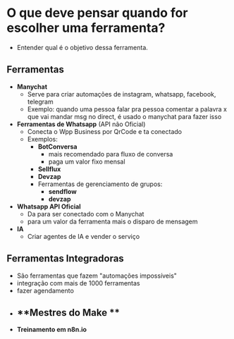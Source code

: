 # O que deve pensar quando for escolher uma ferramenta?
- Entender qual é o objetivo dessa ferramenta.
## Ferramentas
- **Manychat**
	- Serve para criar automações de instagram, whatsapp, facebook, telegram
	- Exemplo: quando uma pessoa falar pra pessoa comentar a palavra x que vai mandar msg no direct, é usado o manychat para fazer isso
- **Ferramentas de Whatsapp** (API não Oficial)
	- Conecta o Wpp Business por QrCode e ta conectado
	- Exemplos:
		- **BotConversa** 
			- mais recomendado para fluxo de conversa
			- paga um valor fixo mensal
		- **Sellflux**
		- **Devzap**
		- Ferramentas de gerenciamento de grupos:
			- **sendflow**
			- **devzap**
- **Whatsapp API Oficial**
	- Da para ser conectado com o Manychat
	- para um valor da ferramenta mais o disparo de mensagem
- **IA**
	- Criar agentes de IA e vender o serviço
## Ferramentas Integradoras
- São ferramentas que fazem "automações impossíveis"
- integração com mais de 1000 ferramentas
- fazer agendamento 
- **Mestres do Make **
	- 
- **Treinamento em n8n.io**